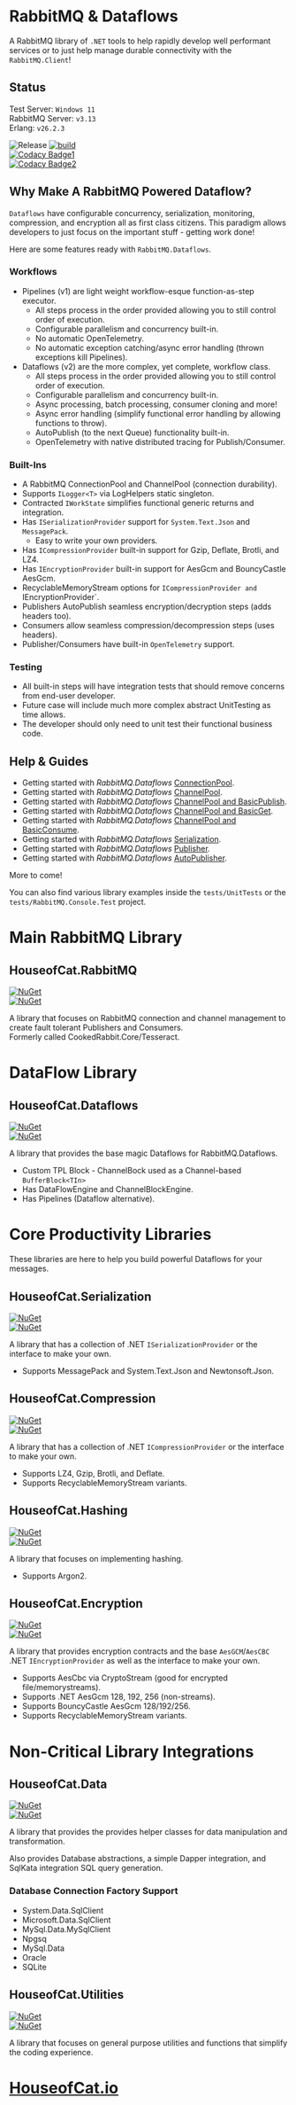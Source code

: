 # RabbitMQ & Dataflows

A RabbitMQ library of `.NET` tools to help rapidly develop well performant services or
to just help manage durable connectivity with the `RabbitMQ.Client`!  

## Status

Test Server: `Windows 11`  
RabbitMQ Server: `v3.13`  
Erlang: `v26.2.3`  

![Release](https://img.shields.io/github/v/release/houseofcat/RabbitMQ.Dataflows)
[![build](https://github.com/houseofcat/RabbitMQ.Dataflows/workflows/build/badge.svg)](https://github.com/houseofcat/RabbitMQ.Dataflows/actions/workflows/build.yml)  
[![Codacy Badge1](https://app.codacy.com/project/badge/Grade/2ac2a6f51a8c4efd88135bcb835e3a97)](https://app.codacy.com/gh/houseofcat/RabbitMQ.Dataflows/dashboard?utm_source=gh&utm_medium=referral&utm_content=&utm_campaign=Badge_grade)   
[![Codacy Badge2](https://app.codacy.com/project/badge/Coverage/2ac2a6f51a8c4efd88135bcb835e3a97)](https://app.codacy.com/gh/houseofcat/RabbitMQ.Dataflows/dashboard?utm_source=gh&utm_medium=referral&utm_content=&utm_campaign=Badge_coverage)

## Why Make A RabbitMQ Powered Dataflow?  

`Dataflows` have configurable concurrency, serialization, monitoring, compression, and
encryption all as first class citizens. This paradigm allows developers to just focus on
the important stuff - getting work done!

Here are some features ready with `RabbitMQ.Dataflows`.

### Workflows

 * Pipelines (v1) are light weight workflow-esque function-as-step executor.
   * All steps process in the order provided allowing you to still control order of execution.  
   * Configurable parallelism and concurrency built-in.
   * No automatic OpenTelemetry.
   * No automatic exception catching/async error handling (thrown exceptions kill Pipelines).
 * Dataflows (v2) are the more complex, yet complete, workflow class.
   * All steps process in the order provided allowing you to still control order of execution.  
   * Configurable parallelism and concurrency built-in.
   * Async processing, batch processing, consumer cloning and more!  
   * Async error handling (simplify functional error handling by allowing functions to throw).
   * AutoPublish (to the next Queue) functionality built-in.
   * OpenTelemetry with native distributed tracing for Publish/Consumer. 

### Built-Ins

* A RabbitMQ ConnectionPool and ChannelPool (connection durability).  
* Supports `ILogger<T>` via LogHelpers static singleton. 
* Contracted `IWorkState` simplifies functional generic returns and integration.  
* Has `ISerializationProvider` support for `System.Text.Json` and `MessagePack`.
  * Easy to write your own providers. 
* Has `ICompressionProvider` built-in support for Gzip, Deflate, Brotli, and LZ4.
* Has `IEncryptionProvider` built-in support for AesGcm and BouncyCastle AesGcm.
* RecyclableMemoryStream options for `ICompressionProvider and `IEncryptionProvider`.
* Publishers AutoPublish seamless encryption/decryption steps (adds headers too).  
* Consumers allow seamless compression/decompression steps (uses headers).  
* Publisher/Consumers have built-in `OpenTelemetry` support.

### Testing

* All built-in steps will have integration tests that should remove concerns from end-user 
developer.   
* Future case will include much more complex abstract UnitTesting as time allows.  
* The developer should only need to unit test their functional business code.  

## Help & Guides

 * Getting started with *RabbitMQ.Dataflows* [ConnectionPool](https://github.com/houseofcat/RabbitMQ.Dataflows/blob/main/guides/rabbitmq/ConnectionPools.md).
 * Getting started with *RabbitMQ.Dataflows* [ChannelPool](https://github.com/houseofcat/RabbitMQ.Dataflows/blob/main/guides/rabbitmq/ChannelPools.md).
 * Getting started with *RabbitMQ.Dataflows* [ChannelPool and BasicPublish](https://github.com/houseofcat/RabbitMQ.Dataflows/blob/main/guides/rabbitmq/BasicPublish.md).
 * Getting started with *RabbitMQ.Dataflows* [ChannelPool and BasicGet](https://github.com/houseofcat/RabbitMQ.Dataflows/blob/main/guides/rabbitmq/BasicGet.md).
 * Getting started with *RabbitMQ.Dataflows* [ChannelPool and BasicConsume](https://github.com/houseofcat/RabbitMQ.Dataflows/blob/main/guides/rabbitmq/BasicConsume.md).
 * Getting started with *RabbitMQ.Dataflows* [Serialization](https://github.com/houseofcat/RabbitMQ.Dataflows/blob/main/guides/rabbitmq/Serialization.md).  
 * Getting started with *RabbitMQ.Dataflows* [Publisher](https://github.com/houseofcat/RabbitMQ.Dataflows/blob/main/guides/rabbitmq/Publisher.md).  
 * Getting started with *RabbitMQ.Dataflows* [AutoPublisher](https://github.com/houseofcat/RabbitMQ.Dataflows/blob/main/guides/rabbitmq/AutoPublisher.md).   

More to come!

You can also find various library examples inside the `tests/UnitTests` or the `tests/RabbitMQ.Console.Test` project.

# Main RabbitMQ Library

## HouseofCat.RabbitMQ
[![NuGet](https://img.shields.io/nuget/v/HouseofCat.RabbitMQ.svg)](https://www.nuget.org/packages/HouseofCat.RabbitMQ/)  
[![NuGet](https://img.shields.io/nuget/dt/HouseofCat.RabbitMQ.svg)](https://www.nuget.org/packages/HouseofCat.RabbitMQ/)  

A library that focuses on RabbitMQ connection and channel management to create fault tolerant Publishers and Consumers.  
Formerly called CookedRabbit.Core/Tesseract.

# DataFlow Library

## HouseofCat.Dataflows
[![NuGet](https://img.shields.io/nuget/v/HouseofCat.Dataflows.svg)](https://www.nuget.org/packages/HouseofCat.Dataflows/)  
[![NuGet](https://img.shields.io/nuget/dt/HouseofCat.Dataflows.svg)](https://www.nuget.org/packages/HouseofCat.Dataflows/)  

A library that provides the base magic Dataflows for RabbitMQ.Dataflows. 

 * Custom TPL Block - ChannelBock used as a Channel-based `BufferBlock<TIn>`
 * Has DataFlowEngine and ChannelBlockEngine.
 * Has Pipelines (Dataflow alternative).


# Core Productivity Libraries
These libraries are here to help you build powerful Dataflows for your messages.

## HouseofCat.Serialization
[![NuGet](https://img.shields.io/nuget/v/HouseofCat.Serialization.svg)](https://www.nuget.org/packages/HouseofCat.Serialization/)  
[![NuGet](https://img.shields.io/nuget/dt/HouseofCat.Serialization.svg)](https://www.nuget.org/packages/HouseofCat.Serialization/)  

A library that has a collection of .NET `ISerializationProvider` or the interface to make your own.  
 * Supports MessagePack and System.Text.Json and Newtonsoft.Json.  

## HouseofCat.Compression
[![NuGet](https://img.shields.io/nuget/v/HouseofCat.Compression.svg)](https://www.nuget.org/packages/HouseofCat.Compression/)  
[![NuGet](https://img.shields.io/nuget/dt/HouseofCat.Compression.svg)](https://www.nuget.org/packages/HouseofCat.Compression/)  

A library that has a collection of .NET `ICompressionProvider` or the interface to make your own.

 * Supports LZ4, Gzip, Brotli, and Deflate.  
 * Supports RecyclableMemoryStream variants. 

## HouseofCat.Hashing
[![NuGet](https://img.shields.io/nuget/v/HouseofCat.Hashing.svg)](https://www.nuget.org/packages/HouseofCat.Hashing/)  
[![NuGet](https://img.shields.io/nuget/dt/HouseofCat.Hashing.svg)](https://www.nuget.org/packages/HouseofCat.Hashing/)  

A library that focuses on implementing hashing.  

 * Supports Argon2.

## HouseofCat.Encryption
[![NuGet](https://img.shields.io/nuget/v/HouseofCat.Encryption.svg)](https://www.nuget.org/packages/HouseofCat.Encryption/)  
[![NuGet](https://img.shields.io/nuget/dt/HouseofCat.Encryption.svg)](https://www.nuget.org/packages/HouseofCat.Encryption/)  

A library that provides encryption contracts and the base `AesGCM`/`AesCBC` .NET `IEncryptionProvider` as
well as the interface to make your own.  

 * Supports AesCbc via CryptoStream (good for encrypted file/memorystreams).  
 * Supports .NET AesGcm 128, 192, 256 (non-streams).  
 * Supports BouncyCastle AesGcm 128/192/256.  
 * Supports RecyclableMemoryStream variants.  

# Non-Critical Library Integrations

## HouseofCat.Data
[![NuGet](https://img.shields.io/nuget/v/HouseofCat.Data.svg)](https://www.nuget.org/packages/HouseofCat.Data/)  
[![NuGet](https://img.shields.io/nuget/dt/HouseofCat.Data.svg)](https://www.nuget.org/packages/HouseofCat.Data/)  

A library that provides the provides helper classes for data manipulation and transformation. 

Also provides Database abstractions, a simple Dapper integration, and SqlKata integration SQL query generation.

### Database Connection Factory Support
 * System.Data.SqlClient
 * Microsoft.Data.SqlClient
 * MySql.Data.MySqlClient
 * Npgsq
 * MySql.Data
 * Oracle
 * SQLite

## HouseofCat.Utilities
[![NuGet](https://img.shields.io/nuget/v/HouseofCat.Utilities.svg)](https://www.nuget.org/packages/HouseofCat.Utilities/)  
[![NuGet](https://img.shields.io/nuget/dt/HouseofCat.Utilities.svg)](https://www.nuget.org/packages/HouseofCat.Utilities/)  

A library that focuses on general purpose utilities and functions that simplify the coding experience.  

# [HouseofCat.io](https://houseofcat.io)
